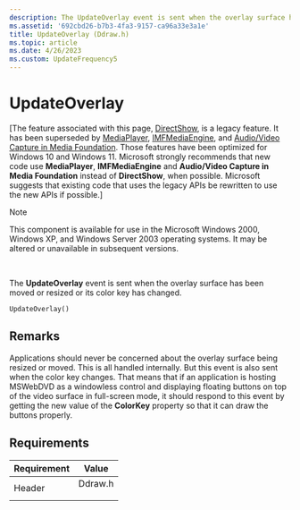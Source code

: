 ```yaml
---
description: The UpdateOverlay event is sent when the overlay surface has been moved or resized or its color key has changed.
ms.assetid: '692cbd26-b7b3-4fa3-9157-ca96a33e3a1e'
title: UpdateOverlay (Ddraw.h)
ms.topic: article
ms.date: 4/26/2023
ms.custom: UpdateFrequency5
---
```


# UpdateOverlay

\[The feature associated with this page, [DirectShow](/windows/win32/directshow/directshow), is a legacy feature. It has been superseded by [MediaPlayer](/uwp/api/Windows.Media.Playback.MediaPlayer), [IMFMediaEngine](/windows/win32/api/mfmediaengine/nn-mfmediaengine-imfmediaengine), and [Audio/Video Capture in Media Foundation](windows/win32/medfound/audio-video-capture-in-media-foundation). Those features have been optimized for Windows 10 and Windows 11. Microsoft strongly recommends that new code use **MediaPlayer**, **IMFMediaEngine** and **Audio/Video Capture in Media Foundation** instead of **DirectShow**, when possible. Microsoft suggests that existing code that uses the legacy APIs be rewritten to use the new APIs if possible.\]

> [!Note]  
> This component is available for use in the Microsoft Windows 2000, Windows XP, and Windows Server 2003 operating systems. It may be altered or unavailable in subsequent versions.

 

The **UpdateOverlay** event is sent when the overlay surface has been moved or resized or its color key has changed.

``` syntax
UpdateOverlay()
```

## Remarks

Applications should never be concerned about the overlay surface being resized or moved. This is all handled internally. But this event is also sent when the color key changes. That means that if an application is hosting MSWebDVD as a windowless control and displaying floating buttons on top of the video surface in full-screen mode, it should respond to this event by getting the new value of the **ColorKey** property so that it can draw the buttons properly.

## Requirements



| Requirement | Value |
|-------------------|------------------------------------------------------------------------------------|
| Header<br/> | <dl> <dt>Ddraw.h</dt> </dl> |



 

 




